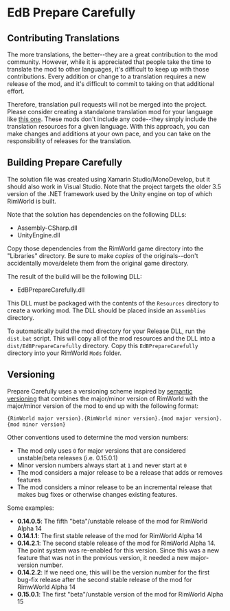 # EdB Prepare Carefully

## Contributing Translations

The more translations, the better--they are a great contribution to the mod community.  However, while it is appreciated that people take the time to translate the mod to other languages, it's difficult to keep up with those contributions.  Every addition or change to a translation requires a new release of the mod, and it's difficult to commit to taking on that additional effort.

Therefore, translation pull requests will not be merged into the project.  Please consider creating a standalone translation mod for your language like [this one](http://steamcommunity.com/sharedfiles/filedetails/?id=737171991).  These mods don't include any code--they simply include the translation resources for a given language.  With this approach, you can make changes and additions at your own pace, and you can take on the responsibility of releases for the translation.

## Building Prepare Carefully

The solution file was created using Xamarin Studio/MonoDevelop, but it should also work in Visual Studio.  Note that the project targets the older 3.5 version of the .NET framework used by the Unity engine on top of which RimWorld is built.

Note that the solution has dependencies on the following DLLs:
- Assembly-CSharp.dll
- UnityEngine.dll

Copy those dependencies from the RimWorld game directory into the "Libraries" directory.  Be sure to make _copies_ of the originals--don't accidentally move/delete them from the original game directory.

The result of the build will be the following DLL:
- EdBPrepareCarefully.dll

This DLL must be packaged with the contents of the `Resources` directory to create a working mod. The DLL should be placed inside an `Assemblies` directory.

To automatically build the mod directory for your Release DLL, run the `dist.bat` script.  This will copy all of the mod resources and the DLL into a `dist/EdBPrepareCarefully` directory.  Copy this `EdBPrepareCarefully` directory into your RimWorld `Mods` folder.


## Versioning

Prepare Carefully uses a versioning scheme inspired by [semantic versioning](http://semver.org/) that combines the major/minor version of RimWorld with the major/minor version of the mod to end up with the following format:

`{RimWorld major version}.{RimWorld minor version}.{mod major version}.{mod minor version}`

Other conventions used to determine the mod version numbers:
- The mod only uses `0` for major versions that are considered unstable/beta releases (i.e. 0.15.0.1)
- Minor version numbers always start at `1` and never start at `0`
- The mod considers a major release to be a release that adds or removes features
- The mod considers a minor release to be an incremental release that makes bug fixes or otherwise changes existing features.

Some examples:
+ **0.14.0.5**: The fifth "beta"/unstable release of the mod for RimWorld Alpha 14
+ **0.14.1.1**: The first stable release of the mod for RimWorld Alpha 14
+ **0.14.2.1**: The second stable release of the mod for RimWorld Alpha 14.  The point system was re-enabled for this version.  Since this was a new feature that was not in the previous version, it needed a new major-version number.
+ **0.14.2.2**: If we need one, this will be the version number for the first bug-fix release after the second stable release of the mod for RimwWorld Alpha 14
+ **0.15.0.1**: The first "beta"/unstable version of the mod for RimWorld Alpha 15

